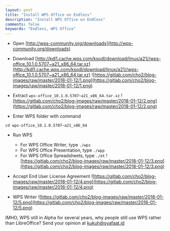 ```yaml
---
layout: post
title: "Install WPS Office on Endless"
description: "Install WPS Office on Endless"
comments: false
keywords: "Endless, WPS Office"
---
```


* Open [http://wps-community.org/downloads](http://wps-community.org/downloads)

* Download [http://kdl1.cache.wps.com/ksodl/download/linux/a21//wps-office_10.1.0.5707~a21_x86_64.tar.xz](http://kdl1.cache.wps.com/ksodl/download/linux/a21//wps-office_10.1.0.5707~a21_x86_64.tar.xz)
![https://gitlab.com/cho2/blog-images/raw/master/2018-01-12/1.png](https://gitlab.com/cho2/blog-images/raw/master/2018-01-12/1.png)

* Extract `wps-office_10.1.0.5707~a21_x86_64.tar.xz` 
![https://gitlab.com/cho2/blog-images/raw/master/2018-01-12/2.png](https://gitlab.com/cho2/blog-images/raw/master/2018-01-12/2.png)

* Enter WPS folder with command 
```
cd wps-office_10.1.0.5707~a21_x86_64
``` 

* Run WPS
    * For WPS Office Writer, type `./wps`
    * For WPS Office Presentation, type `./wpp`
    * For WPS Office Spreadsheets, type `./et`
![https://gitlab.com/cho2/blog-images/raw/master/2018-01-12/3.png](https://gitlab.com/cho2/blog-images/raw/master/2018-01-12/3.png)

* Accept End User License Agreement
![https://gitlab.com/cho2/blog-images/raw/master/2018-01-12/4.png](https://gitlab.com/cho2/blog-images/raw/master/2018-01-12/4.png)

* WPS Writer
![https://gitlab.com/cho2/blog-images/raw/master/2018-01-12/5.png](https://gitlab.com/cho2/blog-images/raw/master/2018-01-12/5.png)


IMHO, WPS still in Alpha for several years, why people still use WPS rather than LibreOffice?
Send your opinion at [kukuh@syafaat.id](mailto:kukuh@syafaat.id)
